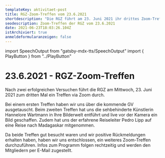 ```yaml
---
templateKey: aktivitaet-post
title: RGZ-Zoom-Treffen vom 23.6.2021
shortdescription: "Die RGZ führt am 23. Juni 2021 ihr drittes Zoom-Treffen durch. "
seodescription: Zoom-Treffen der RGZ vom 23.6.2021
date: 2021-06-23T18:03:26.104Z
istArchiviert: true
anmeldeformularanzeigen: false
---
```

import SpeechOutput from "gatsby-mdx-tts/SpeechOutput"
import { PlayButton } from "../PlayButton"

<SpeechOutput id="aktivitaet-zoom-treffen-2021-06-23" customPlayButton={PlayButton}>

# 23.6.2021 - RGZ-Zoom-Treffen

Nach zwei erfolgreichen Versuchen führt die RGZ am Mittwoch, 23. Juni 2021 zum dritten Mal ein Treffen via Zoom durch.  
  
Bei einem ersten Treffen haben wir uns über die kommende GV ausgetauscht. Beim zweiten Treffen hat uns die sehbehinderte Künstlerin Hannelore Wartmann in Ihre Bilderwelt entführt und live vor der Kamera ein Bild geschaffen. Zudem hat uns der erfahrene Reiseleiter Pedro Lipp auf eine Reise nach Madagaskar mitgenommen.  

Da beide Treffen gut besucht waren und wir positive Rückmeldungen erhalten haben, haben wir uns entschlossen, ein weiteres Zoom-Treffen durchzuführen. Infos zum Programm folgen rechtzeitig und werden den Mitgliedern per E-Mail zugestellt.

</SpeechOutput>